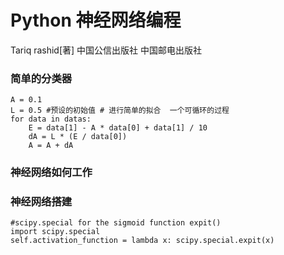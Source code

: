 # Python 神经网络编程
Tariq rashid[著] 中国公信出版社 中国邮电出版社

### 简单的分类器

```
A = 0.1
L = 0.5 #预设的初始值 # 进行简单的拟合  一个可循环的过程
for data in datas:
    E = data[1] - A * data[0] + data[1] / 10
    dA = L * (E / data[0])
    A = A + dA
```

### 神经网络如何工作


### 神经网络搭建

```
#scipy.special for the sigmoid function expit()
import scipy.special
self.activation_function = lambda x: scipy.special.expit(x)
```
